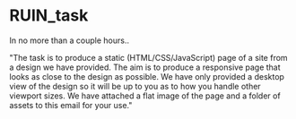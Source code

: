 # RUIN_task

In no more than a couple hours..

"The task is to produce a static (HTML/CSS/JavaScript) page of a site from a design we have provided. The aim is to produce a responsive page that looks as close to the design as possible. We have only provided a desktop view of the design so it will be up to you as to how you handle other viewport sizes. We have attached a flat image of the page and a folder of assets to this email for your use."


